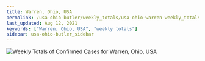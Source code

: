 ```yaml
---
title: Warren, Ohio, USA
permalink: /usa-ohio-butler/weekly_totals/usa-ohio-warren-weekly_totals.html
last_updated: Aug 12, 2021
keywords: ["Warren, Ohio, USA", "weekly totals"]
sidebar: usa-ohio-butler_sidebar
---
```


![Weekly Totals of Confirmed Cases for Warren, Ohio, USA](/covid_tracker/images/graphs/usa-ohio-warren-weekly_totals_graph.png)
